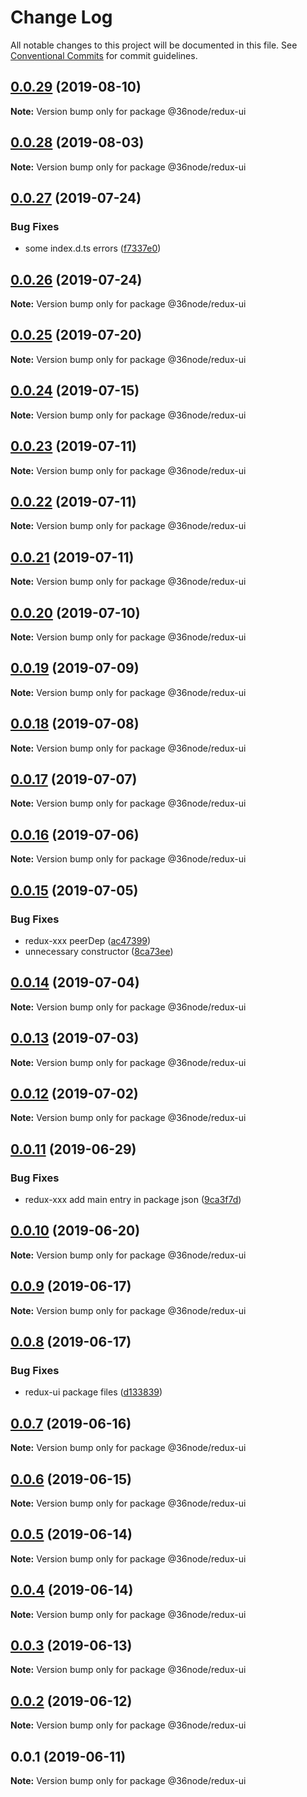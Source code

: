# Change Log

All notable changes to this project will be documented in this file.
See [Conventional Commits](https://conventionalcommits.org) for commit guidelines.

## [0.0.29](https://github.com/36node/sketch/compare/@36node/redux-ui@0.0.28...@36node/redux-ui@0.0.29) (2019-08-10)

**Note:** Version bump only for package @36node/redux-ui





## [0.0.28](https://github.com/36node/sketch/compare/@36node/redux-ui@0.0.27...@36node/redux-ui@0.0.28) (2019-08-03)

**Note:** Version bump only for package @36node/redux-ui





## [0.0.27](https://github.com/36node/sketch/compare/@36node/redux-ui@0.0.26...@36node/redux-ui@0.0.27) (2019-07-24)


### Bug Fixes

* some index.d.ts errors ([f7337e0](https://github.com/36node/sketch/commit/f7337e0))





## [0.0.26](https://github.com/36node/sketch/compare/@36node/redux-ui@0.0.25...@36node/redux-ui@0.0.26) (2019-07-24)

**Note:** Version bump only for package @36node/redux-ui





## [0.0.25](https://github.com/36node/sketch/compare/@36node/redux-ui@0.0.24...@36node/redux-ui@0.0.25) (2019-07-20)

**Note:** Version bump only for package @36node/redux-ui





## [0.0.24](https://github.com/36node/sketch/compare/@36node/redux-ui@0.0.23...@36node/redux-ui@0.0.24) (2019-07-15)

**Note:** Version bump only for package @36node/redux-ui





## [0.0.23](https://github.com/36node/sketch/compare/@36node/redux-ui@0.0.22...@36node/redux-ui@0.0.23) (2019-07-11)

**Note:** Version bump only for package @36node/redux-ui





## [0.0.22](https://github.com/36node/sketch/compare/@36node/redux-ui@0.0.21...@36node/redux-ui@0.0.22) (2019-07-11)

**Note:** Version bump only for package @36node/redux-ui





## [0.0.21](https://github.com/36node/sketch/compare/@36node/redux-ui@0.0.20...@36node/redux-ui@0.0.21) (2019-07-11)

**Note:** Version bump only for package @36node/redux-ui





## [0.0.20](https://github.com/36node/sketch/compare/@36node/redux-ui@0.0.19...@36node/redux-ui@0.0.20) (2019-07-10)

**Note:** Version bump only for package @36node/redux-ui





## [0.0.19](https://github.com/36node/sketch/compare/@36node/redux-ui@0.0.18...@36node/redux-ui@0.0.19) (2019-07-09)

**Note:** Version bump only for package @36node/redux-ui





## [0.0.18](https://github.com/36node/sketch/compare/@36node/redux-ui@0.0.17...@36node/redux-ui@0.0.18) (2019-07-08)

**Note:** Version bump only for package @36node/redux-ui





## [0.0.17](https://github.com/36node/sketch/compare/@36node/redux-ui@0.0.16...@36node/redux-ui@0.0.17) (2019-07-07)

**Note:** Version bump only for package @36node/redux-ui





## [0.0.16](https://github.com/36node/sketch/compare/@36node/redux-ui@0.0.15...@36node/redux-ui@0.0.16) (2019-07-06)

**Note:** Version bump only for package @36node/redux-ui





## [0.0.15](https://github.com/36node/sketch/compare/@36node/redux-ui@0.0.14...@36node/redux-ui@0.0.15) (2019-07-05)


### Bug Fixes

* redux-xxx peerDep ([ac47399](https://github.com/36node/sketch/commit/ac47399))
* unnecessary constructor ([8ca73ee](https://github.com/36node/sketch/commit/8ca73ee))





## [0.0.14](https://github.com/36node/sketch/compare/@36node/redux-ui@0.0.13...@36node/redux-ui@0.0.14) (2019-07-04)

**Note:** Version bump only for package @36node/redux-ui





## [0.0.13](https://github.com/36node/sketch/compare/@36node/redux-ui@0.0.12...@36node/redux-ui@0.0.13) (2019-07-03)

**Note:** Version bump only for package @36node/redux-ui





## [0.0.12](https://github.com/36node/sketch/compare/@36node/redux-ui@0.0.11...@36node/redux-ui@0.0.12) (2019-07-02)

**Note:** Version bump only for package @36node/redux-ui





## [0.0.11](https://github.com/36node/sketch/compare/@36node/redux-ui@0.0.10...@36node/redux-ui@0.0.11) (2019-06-29)


### Bug Fixes

* redux-xxx add main entry in package json ([9ca3f7d](https://github.com/36node/sketch/commit/9ca3f7d))





## [0.0.10](https://github.com/36node/sketch/compare/@36node/redux-ui@0.0.9...@36node/redux-ui@0.0.10) (2019-06-20)

**Note:** Version bump only for package @36node/redux-ui





## [0.0.9](https://github.com/36node/redux-ui/compare/@36node/redux-ui@0.0.8...@36node/redux-ui@0.0.9) (2019-06-17)

**Note:** Version bump only for package @36node/redux-ui





## [0.0.8](https://github.com/36node/redux-ui/compare/@36node/redux-ui@0.0.7...@36node/redux-ui@0.0.8) (2019-06-17)


### Bug Fixes

* redux-ui package files ([d133839](https://github.com/36node/redux-ui/commit/d133839))





## [0.0.7](https://github.com/36node/redux-ui/compare/@36node/redux-ui@0.0.6...@36node/redux-ui@0.0.7) (2019-06-16)

**Note:** Version bump only for package @36node/redux-ui





## [0.0.6](https://github.com/36node/redux-ui/compare/@36node/redux-ui@0.0.5...@36node/redux-ui@0.0.6) (2019-06-15)

**Note:** Version bump only for package @36node/redux-ui





## [0.0.5](https://github.com/36node/redux-ui/compare/@36node/redux-ui@0.0.4...@36node/redux-ui@0.0.5) (2019-06-14)

**Note:** Version bump only for package @36node/redux-ui





## [0.0.4](https://github.com/36node/redux-ui/compare/@36node/redux-ui@0.0.3...@36node/redux-ui@0.0.4) (2019-06-14)

**Note:** Version bump only for package @36node/redux-ui





## [0.0.3](https://github.com/36node/redux-ui/compare/@36node/redux-ui@0.0.2...@36node/redux-ui@0.0.3) (2019-06-13)

**Note:** Version bump only for package @36node/redux-ui





## [0.0.2](https://github.com/36node/redux-ui/compare/@36node/redux-ui@0.0.1...@36node/redux-ui@0.0.2) (2019-06-12)

**Note:** Version bump only for package @36node/redux-ui





## 0.0.1 (2019-06-11)

**Note:** Version bump only for package @36node/redux-ui
